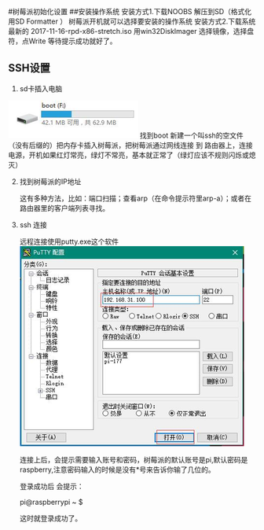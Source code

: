 #树莓派初始化设置
##安装操作系统
安装方式1.下载NOOBS 解压到SD（格式化用SD Formatter ）
  树莓派开机就可以选择要安装的操作系统
安装方式2.下载系统  最新的 2017-11-16-rpd-x86-stretch.iso 
  用win32DiskImager 选择镜像，选择盘符，点Write 等待提示成功就好了。
## SSH设置
1. sd卡插入电脑

 ![](picture/boot.jpg)
 找到boot  新建一个叫ssh的空文件（没有后缀的）把内存卡插入树莓派，把树莓派通过网线连接 到             路由器上，连接电源，开机如果红灯常亮，绿灯不常亮，基本就正常了（绿灯应该不规则闪烁或熄灭）

2. 找到树莓派的IP地址

   这有多种方法，比如：端口扫描；查看arp（在命令提示符里arp-a）；或者在路由器里的客户端列表寻找。

3. ssh 连接

   远程连接使用putty.exe这个软件
   ![](picture/putty.jpg)

   连接上后，会提示需要输入账号和密码，树莓派的默认账号是pi,默认密码是raspberry,注意密码输入的时候是没有*号来告诉你输了几位的。

   登录成功后 会提示：

   pi@raspberrypi ~ $

   这时就登录成功了。

